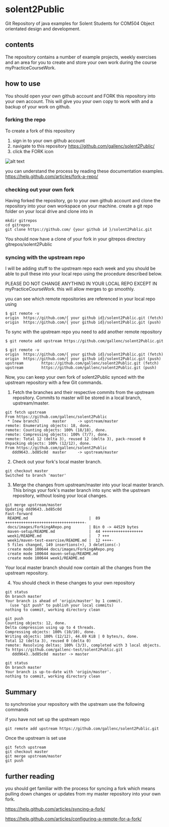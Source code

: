 # solent2Public
Git Repository of java examples for Solent Students for COM504 Object orientated design and development.

## contents
The repository contains a number of example projects, weekly exercises and an area for you to create and store your own work during the course myPracticeCourseWork. 

## how to use

You should open your own github account and FORK this repository into your own account. 
This will give you your own copy to work with and a backup of your work on github.

### forking the repo

To create a fork of this repository
1. sign in to your own github account
2. navigate to this repository https://github.com/gallenc/solent2Public/
3. click the FORK icon

![alt text](https://github.com/gallenc/solent2Public/raw/master/docs/images/ForkingARepo.png "Figure NForkingARepo.png")

you can understand the process by reading these documentation examples.
https://help.github.com/articles/fork-a-repo/

### checking out your own fork

Having forked the repository, go to your own github account and clone the repository into your own workspace on your machine. create a git repo folder on your local drive and clone into in
```
mkdir gitrepos
cd gitrepos
git clone https://github.com/ {your github id }/solent2Public.git
```

You should now have a clone of your fork in your gitrepos directory
gitrepos/solent2Public

### syncing with the upstream repo
I will be adding stuff to the upstream repo each week and you should be able to pull these into your local repo using the procedure described below.

PLEASE DO NOT CHANGE ANYTHING IN YOUR LOCAL REPO EXCEPT IN myPracticeCourseWork.
 this will allow merges to go smoothly.

you can see which remote repositories are referenced in your local repo using
```
$ git remote -v
origin  https://github.com/{ your github id}/solent2Public.git (fetch)
origin  https://github.com/{ your github id}/solent2Public.git (push)
```

To sync with the upstream repo you need to add another remote repository
```
$ git remote add upstream https://github.com/gallenc/solent2Public.git

$ git remote -v
origin  https://github.com/{ your github id}/solent2Public.git (fetch)
origin  https://github.com/{ your github id}/solent2Public.git (push)
upstream        https://github.com/gallenc/solent2Public.git (fetch)
upstream        https://github.com/gallenc/solent2Public.git (push)

```
Now, you can keep your own fork of solent2Public synced with the upstream repository with a few Git commands.

1. Fetch the branches and their respective commits from the upstream repository. 
Commits to master will be stored in a local branch, upstream/master.
```
git fetch upstream
From https://github.com/gallenc/solent2Public
 * [new branch]      master     -> upstream/master
remote: Enumerating objects: 18, done.
remote: Counting objects: 100% (18/18), done.
remote: Compressing objects: 100% (7/7), done.
remote: Total 12 (delta 3), reused 12 (delta 3), pack-reused 0
Unpacking objects: 100% (12/12), done.
From https://github.com/gallenc/solent2Public
   ddd9643..bd85c0d  master     -> upstream/master
```

2. Check out your fork's local master branch.
```
git checkout master
Switched to branch 'master'
```
3. Merge the changes from upstream/master into your local master branch. This brings your fork's master branch into sync with the upstream repository, without losing your local changes.
```
git merge upstream/master
Updating ddd9643..bd85c0d
Fast-forward
 README.md                           |  89 +++++++++++++++++++++++++++++++++++-
 docs/images/ForkingARepo.png        | Bin 0 -> 44529 bytes
 maven-setup/README.md               |  44 ++++++++++++++++++
 week1/README.md                     |   7 +++
 week1/maven-test-exercise/README.md |  12 ++++-
 5 files changed, 149 insertions(+), 3 deletions(-)
 create mode 100644 docs/images/ForkingARepo.png
 create mode 100644 maven-setup/README.md
 create mode 100644 week1/README.md
```
Your local master branch should now contain all the changes from the upstream repository.

4. You should check in these changes to your own repository

```
git status
On branch master
Your branch is ahead of 'origin/master' by 1 commit.
  (use "git push" to publish your local commits)
nothing to commit, working directory clean

git push
Counting objects: 12, done.
Delta compression using up to 4 threads.
Compressing objects: 100% (10/10), done.
Writing objects: 100% (12/12), 44.69 KiB | 0 bytes/s, done.
Total 12 (delta 3), reused 0 (delta 0)
remote: Resolving deltas: 100% (3/3), completed with 3 local objects.
To https://github.com/gallenc-test/solent2Public.git
   ddd9643..bd85c0d  master -> master

git status
On branch master
Your branch is up-to-date with 'origin/master'.
nothing to commit, working directory clean

```

## Summary
to synchronise your repository with the upstream use the following commands

if you have not set up the upstream repo
```
git remote add upstream https://github.com/gallenc/solent2Public.git
```
Once the upstream is set use

```
git fetch upstream
git checkout master
git merge upstream/master
git push

```


## further reading

you should get familiar with the process for syncing a fork which means pulling down changes or updates from my master repository into your own fork.

https://help.github.com/articles/syncing-a-fork/

https://help.github.com/articles/configuring-a-remote-for-a-fork/




  